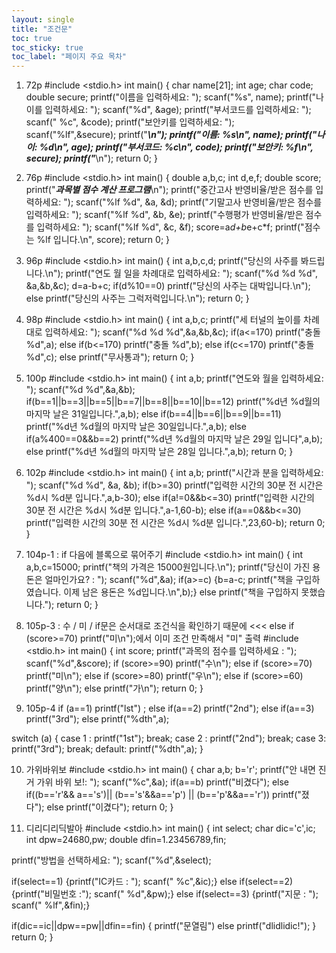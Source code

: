 ```yaml
---
layout: single
title: "조건문"
toc: true
toc_sticky: true
toc_label: "페이지 주요 목차"
---
```




1. 72p
#include <stdio.h>
int main()
 {
   char name[21];
   int age;
   char code;
   double secure;
   printf("이름을 입력하세요: ");
   scanf("%s", name);
   printf("나이를 입력하세요: ");
   scanf("%d", &age);
   printf("부서코드를 입력하세요: ");
   scanf(" %c", &code);
   printf("보안키를 입력하세요: ");
   scanf("%lf",&secure);
   printf("*******************\n");
   printf("이름: %s\n", name);
   printf("나이: %d\n", age);
   printf("부서코드: %c\n", code);
   printf("보안키: %f\n", secure);
   printf("*******************\n");
   return 0;
 }





2. 76p
#include <stdio.h>
int main()
 {
   double a,b,c;
   int d,e,f;
   double score;
   printf("***과목별 점수 계산 프로그램***\n");
   printf("중간고사 반영비율/받은 점수를 입력하세요: ");
   scanf("%lf %d", &a, &d);
   printf("기말고사 반영비율/받은 점수를 입력하세요: ");
   scanf("%lf %d", &b, &e);
   printf("수행평가 반영비율/받은 점수를 입력하세요: ");
   scanf("%lf %d", &c, &f);
   score=a*d+b*e+c*f;
   printf("점수는 %lf 입니다.\n", score);
   return 0;
 }





3. 96p
#include <stdio.h>
int main()
 {
   int a,b,c,d;
   printf("당신의 사주를 봐드립니다.\n");
   printf("연도 월 일을 차례대로 입력하세요: ");
   scanf("%d %d %d", &a,&b,&c);
   d=a-b+c;
   if(d%10==0)
   printf("당신의 사주는 대박입니다.\n");
    else
   printf("당신의 사주는 그럭저럭입니다.\n");
   return 0;
 }





4. 98p
#include <stdio.h>
int main()
 {
   int a,b,c;
   printf("세 터널의 높이를 차례대로 입력하세요: ");
   scanf("%d %d %d",&a,&b,&c);
   if(a<=170)
   printf("충돌 %d",a);
   else if(b<=170)
   printf("충돌 %d",b);
   else if(c<=170)
   printf("충돌 %d",c);
   else
   printf("무사통과");
   return 0;
 }





5. 100p
#include <stdio.h>
int main()
 {
   int a,b;
   printf("연도와 월을 입력하세요: ");
   scanf("%d %d",&a,&b);
   if(b==1||b==3||b==5||b==7||b==8||b==10||b==12)
   printf("%d년 %d월의 마지막 날은 31일입니다.",a,b);
   else if(b==4||b==6||b==9||b==11)
   printf("%d년 %d월의 마지막 날은 30일입니다.",a,b);
   else if(a%400==0&&b==2)
   printf("%d년 %d월의 마지막 날은 29일 입니다",a,b);
   else
   printf("%d년 %d월의 마지막 날은 28일 입니다.",a,b);
   return 0;
 }





6. 102p
#include <stdio.h>
int main()
 {
   int a,b;
   printf("시간과 분을 입력하세요: ");
   scanf("%d %d", &a, &b);
   if(b>=30)
   printf("입력한 시간의 30분 전 시간은 %d시 %d분 입니다.",a,b-30);
   else if(a!=0&&b<=30)
   printf("입력한 시간의 30분 전 시간은 %d시 %d분 입니다.",a-1,60-b);
   else if(a==0&&b<=30)
   printf("입력한 시간의 30분 전 시간은 %d시 %d분 입니다.",23,60-b);
   return 0;
 }





7. 104p-1 : if 다음에 블록으로 묶어주기
#include <stdio.h>
int main()
 {
   int a,b,c=15000;
   printf("책의 가격은 15000원입니다.\n");
   printf("당신이 가진 용돈은 얼마인가요? : ");
   scanf("%d",&a);
   if(a>=c)
  {b=a-c;
   printf("책을 구입하였습니다. 이제 남은 용돈은 %d입니다.\n",b);}
   else
   printf("책을 구입하지 못했습니다.");
   return 0;
 }





8. 105p-3 : 수 / 미 / if문은 순서대로 조건식을 확인하기 때문에 <<< else if (score>=70) printf("미\n");에서 이미 조건 만족해서 "미" 출력
#include <stdio.h>
int main()
 {
  int score;
  printf("과목의 점수를 입력하세요 : ");
  scanf("%d",&score);
  if (score>=90) printf("수\n"); 
  else if (score>=70) printf("미\n");
  else if (score>=80) printf("우\n");
  else if (score>=60) printf("양\n");
  else printf("가\n");
  return 0;
 }





9. 105p-4
if (a==1) printf("lst") ; 
else if(a==2) printf("2nd");
else if(a==3) printf("3rd");
else printf("%dth",a); 

switch (a)
{ 
case 1 : printf("1st"); break; 
case 2 : printf("2nd"); break; 
case 3: printf("3rd"); break; 
default: printf("%dth",a); 
}





10. 가위바위보
#include <stdio.h>
int main()
 {
  char a,b;
  b='r';
  printf("안 내면 진거 가위 바위 보!: ");
  scanf("%c",&a);
  if(a==b) printf("비겼다");
  else if((b=='r'&& a=='s')|| (b=='s'&&a=='p') || (b=='p'&&a=='r')) printf("졌다");
  else printf("이겼다");
 return 0;
 }





11. 디리디리딕발아
#include <stdio.h>
int main()
 {
  int select;
  char dic='c',ic;
  int dpw=24680,pw;
  double dfin=1.23456789,fin;

  printf("방법을 선택하세요: ");
  scanf("%d",&select);

  if(select==1)
  {printf("IC카드 : ");
  scanf(" %c",&ic);}
  else if(select==2)
  {printf("비밀번호 :");
  scanf(" %d",&pw);}
  else if(select==3)
  {printf("지문 : ");
  scanf(" %lf",&fin);}

 if(dic==ic||dpw==pw||dfin==fin)
 {
printf("문열림")
else printf("dlidlidic!");
}
return 0;
}
